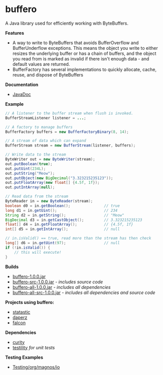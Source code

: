 buffero
=======

A Java library used for efficiently working with ByteBuffers.

**Features**
- A way to write to ByteBuffers that avoids BufferOverflow and BufferUnderflow exceptions. This means the object you write to either resizes the underlying buffer or has a chain of buffers, and the object you read from is marked as invalid if there isn't enough data - and default values are returned.
- BufferFactory has several implementations to quickly allocate, cache, reuse, and dispose of ByteBuffers

**Documentation**
- [JavaDoc](http://gh.magnos.org/?r=http://clickermonkey.github.com/buffero/)

**Example**

```java
// A listener to the buffer stream when flush is invoked.
BufferStreamListener listener = ...;

// A factory to manage buffers
BufferFactory buffers = new BufferFactoryBinary(8, 14);

// A stream of data which can expand
BufferStream stream = new BufferStream(listener, buffers);

// Write data to the stream
ByteWriter out = new ByteWriter(stream);
out.putBoolean(true);
out.putUint(234L);
out.putString("Meow");
out.putObject(new BigDecimal("3.323215235123"));
out.putFloatArray(new float[] {4.5f, 1f});
out.putIntArray(null);

// Read data from the stream
ByteReader in = new ByteReader(stream);
boolean d0 = in.getBoolean();               // true
long d1 = in.getUint();                     // 234
String d2 = in.getString();                 // "Meow" 
BigDecimal d3 = in.getCastObject();         // 3.323215235123
float[] d4 = in.getFloatArray();            // {4.5f, 1f}
int[] d5 = in.getIntArray();                // null

// in.isValid() == true, read more than the stream has then check
long[] d6 = in.getUint(97);                 // null
if (!in.isValid()) {
    // this will execute!
}
```

**Builds**
- [buffero-1.0.0.jar](http://gh.magnos.org/?r=https://github.com/ClickerMonkey/buffero/blob/master/build/buffero-1.0.0.jar?raw=true)
- [buffero-src-1.0.0.jar](http://gh.magnos.org/?r=https://github.com/ClickerMonkey/buffero/blob/master/build/buffero-src-1.0.0.jar?raw=true) *- includes source code*
- [buffero-all-1.0.0.jar](http://gh.magnos.org/?r=https://github.com/ClickerMonkey/buffero/blob/master/build/buffero-1.0.0.jar?raw=true) *- includes all dependencies*
- [buffero-all-src-1.0.0.jar](http://gh.magnos.org/?r=https://github.com/ClickerMonkey/buffero/blob/master/build/buffero-src-1.0.0.jar?raw=true) *- includes all dependencies and source code*

**Projects using buffero:**
- [statastic](http://gh.magnos.org/?r=https://github.com/ClickerMonkey/statastic)
- [daperz](http://gh.magnos.org/?r=https://github.com/ClickerMonkey/daperz)
- [falcon](http://gh.magnos.org/?r=https://github.com/ClickerMonkey/falcon)

**Dependencies**
- [curity](http://gh.magnos.org/?r=https://github.com/ClickerMonkey/curity)
- [testility](http://gh.magnos.org/?r=https://github.com/ClickerMonkey/testility) *for unit tests*

**Testing Examples**
- [Testing/org/magnos/io](http://gh.magnos.org/?r=https://github.com/ClickerMonkey/buffero/tree/master/Testing/org/magnos/io)
